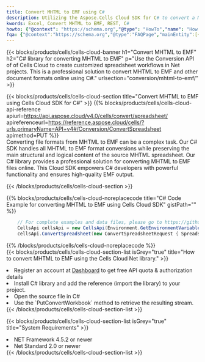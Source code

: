 ```yaml
---
title: Convert MHTML to EMF using C# 
description: Utilizing the Aspose.Cells Cloud SDK for C# to convert a MHTML format file to a EMF format file. 
kwords: Excel, Convert MHTML to EMF, REST, C#
howto: {"@context": "https://schema.org","@type": "HowTo","name": "How to convert MHTML to EMF using the Cells Cloud Net library.","description": "How to convert MHTML to EMF using the Cells Cloud Net library.","image": {"@type": "ImageObject"},"url": "/net/conversion/mhtml-to-emf/","step": [{ "@type": "HowToStep","name": "How to convert MHTML to EMF using the Cells Cloud Net library. step 1", "image": {"@type": "ImageObject",},"url": "/net/conversion/mhtml-to-emf/","text": "Register an account at <a href='https://dashboard.aspose.cloud/'>Dashboard</a> to get free API quota & authorization details",},{ "@type": "HowToStep","name": "How to convert MHTML to EMF using the Cells Cloud Net library. step 1", "image": {"@type": "ImageObject",},"url": "/net/conversion/mhtml-to-emf/","text": "Install C# library and add the reference (import the library) to your project.",},{ "@type": "HowToStep","name": "How to convert MHTML to EMF using the Cells Cloud Net library. step 1", "image": {"@type": "ImageObject",},"url": "/net/conversion/mhtml-to-emf/","text": "Open the source file in C#",},{ "@type": "HowToStep","name": "How to convert MHTML to EMF using the Cells Cloud Net library. step 1", "image": {"@type": "ImageObject",},"url": "/net/conversion/mhtml-to-emf/","text": "Use the `PutConvertWorkbook` method to retrieve the resulting stream.",}, ],"supply": {"@type": "HowToSupply","name": "document"},"tool": [{"@type": "HowToTool","name": "Visual Studio, Visual Studio Code, Rider "},{"@type": "HowToTool","name": "Aspose Cells"}],"totalTime": "PT6M"}
fqa: {"@context":"https://schema.org","@type":"FAQPage","mainEntity":[{"@type":"Question","name":"Why convert file formats in C# using REST API?","acceptedAnswer":{"@type":"Answer","text":"Documents are encoded in many ways, and some files may be incompatible with the software you use. To open and read such files, just convert them to appropriate file formats.<br/><ol><li>Install .NET SDK and add the reference (import the library) to your project.</li><li>Open the source file in C# using REST API.</li><li>Call the PutConvertWorkbookRequest() method, passing an output filename with required extension.</li><li>Get the result of conversion as a separate file.</li></ol>"}},{"@type":"Question","name":"What file formats can I convert with your C# library?","acceptedAnswer":{"@type":"Answer","text":"We support a variety of file formats for conversion using .NET library, including XLSX, Excel, xls , PDF, CSV, HTML, Markdown, XML, PNG, JPG, TIFF, Json, TXT and many more."}},{"@type":"Question","name":"What is the maximum allowed file size for conversion using this .NET library?","acceptedAnswer":{"@type":"Answer","text":"There are no file size limits for format conversions using .NET library."}}]}
---
```



{{< blocks/products/cells/cells-cloud-banner h1="Convert MHTML to EMF" h2="C# library for converting MHTML to EMF" p="Use the Conversion API of of Cells Cloud to create customized spreadsheet workflows in Net projects. This is a professional solution to convert MHTML to EMF and other document formats online using C#." urlsection="conversion/mhtml-to-emf/" >}}

{{< blocks/products/cells/cells-cloud-section  title="Convert MHTML to EMF using Cells Cloud SDK for C#" >}}
{{% blocks/products/cells/cells-cloud-api-reference  apiurl=https://api.aspose.cloud/v4.0/cells/convert/spreadsheet/  apireferenceurl=https://reference.aspose.cloud/cells/?urls.primaryName=API+v4#/Conversion/ConvertSpreadsheet  apimethod=PUT %}}
<br/>
Converting file formats from MHTML to EMF can be a complex task. Our C# SDK handles all MHTML to EMF format conversions while preserving the main structural and logical content of the source MHTML spreadsheet. Our C# library provides a professional solution for converting MHTML to EMF files online. This Cloud SDK empowers C# developers with powerful functionality and ensures high-quality EMF output.

{{< /blocks/products/cells/cells-cloud-section >}}

{{% blocks/products/cells/cells-cloud-noreplacecode title="C# Code Example for converting MHTML to EMF using Cells Cloud SDK" gistPath="" %}}
 
```cs
    // For complete examples and data files, please go to https://github.com/aspose-cells-cloud/aspose-cells-cloud-dotnet/
    CellsApi cellsApi = new CellsApi(Environment.GetEnvironmentVariable("ProductClientId"), Environment.GetEnvironmentVariable("ProductClientSecret"));
    cellsApi.ConvertSpreadsheet(new ConvertSpreadsheetRequest { Spreadsheet = "EmployeeSalesSummary.mhtml", format = "emf" }, "EmployeeSalesSummary.emf");
```
 
{{% /blocks/products/cells/cells-cloud-noreplacecode  %}}
<br/>
{{< blocks/products/cells/cells-cloud-section-list isGrey="true"  title="How to convert MHTML to EMF using the Cells Cloud Net library." >}}
<li>Register an account at <a href="https://dashboard.aspose.cloud/">Dashboard</a> to get free API quota & authorization details</li>
<li>Install C# library and add the reference (import the library) to your project.</li>
<li>Open the source file in C#</li>
<li>Use the `PutConvertWorkbook` method to retrieve the resulting stream.</li>
{{< /blocks/products/cells/cells-cloud-section-list >}}

{{< blocks/products/cells/cells-cloud-section-list isGrey="true"  title="System Requirements" >}}
<li>NET Framework 4.5.2 or newer</li>
<li>Net Standard 2.0 or newer</li>
{{< /blocks/products/cells/cells-cloud-section-list >}}
